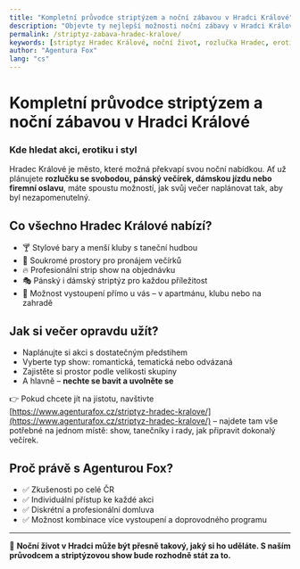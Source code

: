```yaml
---
title: "Kompletní průvodce striptýzem a noční zábavou v Hradci Králové"
description: "Objevte ty nejlepší možnosti noční zábavy v Hradci Králové. Od profesionálních strip show po soukromé večírky – víme, kde to žije."
permalink: /striptyz-zabava-hradec-kralove/
keywords: [striptyz Hradec Králové, noční život, rozlučka Hradec, erotická show, večírek Hradec, kam večer v Hradci]
author: "Agentura Fox"
lang: "cs"
---
```


# Kompletní průvodce striptýzem a noční zábavou v Hradci Králové  
### Kde hledat akci, erotiku i styl

Hradec Králové je město, které možná překvapí svou noční nabídkou. Ať už plánujete **rozlučku se svobodou, pánský večírek, dámskou jízdu nebo firemní oslavu**, máte spoustu možností, jak svůj večer naplánovat tak, aby byl nezapomenutelný.

## Co všechno Hradec Králové nabízí?

- 🍸 Stylové bary a menší kluby s taneční hudbou  
- 💃 Soukromé prostory pro pronájem večírků  
- 🔥 Profesionální strip show na objednávku  
- 🎭 Pánský i dámský striptýz pro každou příležitost  
- 🕺 Možnost vystoupení přímo u vás – v apartmánu, klubu nebo na zahradě

## Jak si večer opravdu užít?

- Naplánujte si akci s dostatečným předstihem  
- Vyberte typ show: romantická, tematická nebo odvázaná  
- Zajistěte si prostor podle velikosti skupiny  
- A hlavně – **nechte se bavit a uvolněte se**

👉 Pokud chcete jít na jistotu, navštivte [https://www.agenturafox.cz/striptyz-hradec-kralove/](https://www.agenturafox.cz/striptyz-hradec-kralove/) – najdete tam vše potřebné na jednom místě: show, tanečníky i rady, jak připravit dokonalý večírek.

## Proč právě s Agenturou Fox?

- ✅ Zkušenosti po celé ČR  
- ✅ Individuální přístup ke každé akci  
- ✅ Diskrétní a profesionální domluva  
- ✅ Možnost kombinace více vystoupení a doprovodného programu

---

🎉 **Noční život v Hradci může být přesně takový, jaký si ho uděláte. S naším průvodcem a striptýzovou show bude rozhodně stát za to.**
